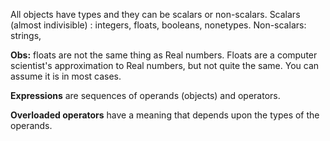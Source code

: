 

All objects have types and they can be scalars or non-scalars.
Scalars (almost indivisible) : integers, floats, booleans, nonetypes.
Non-scalars: strings, 

**Obs:** floats are not the same thing as Real numbers. 
Floats are a computer scientist's approximation to Real numbers, but not quite the same. You can assume it is in most cases.

**Expressions** are sequences of operands (objects) and operators.

**Overloaded operators** have a meaning that depends upon the types of the operands.
